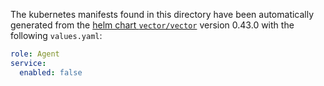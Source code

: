 The kubernetes manifests found in this directory have been automatically generated
from the [helm chart `vector/vector`](https://github.com/vectordotdev/helm-charts/tree/master/charts/vector)
version 0.43.0 with the following `values.yaml`:

```yaml
role: Agent
service:
  enabled: false
```
